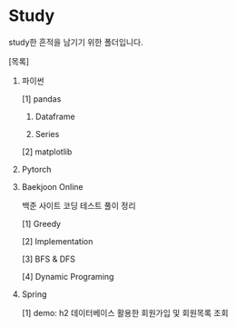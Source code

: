 # Study
study한 흔적을 남기기 위한 폴더입니다.

[목록]
1. 파이썬  

    [1] pandas
    
    
      1) Dataframe
      
      2) Series  
      
      
    [2] matplotlib  
 


2. Pytorch  



3. Baekjoon Online  

    백준 사이트 코딩 테스트 풀이 정리  
    
     [1] Greedy
      
     [2] Implementation
        
     [3] BFS & DFS
        
     [4] Dynamic Programing  
     
 
 
 4.  Spring  

      [1] demo: h2 데이터베이스 활용한 회원가입 및 회원목록 조회
